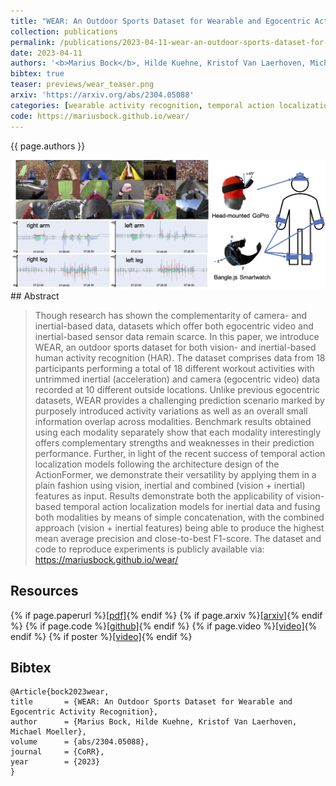 ```yaml
---
title: "WEAR: An Outdoor Sports Dataset for Wearable and Egocentric Activity Recognition"
collection: publications
permalink: /publications/2023-04-11-wear-an-outdoor-sports-dataset-for-wearable-and-egocentric-video-activity-recognition
date: 2023-04-11
authors: '<b>Marius Bock</b>, Hilde Kuehne, Kristof Van Laerhoven, Michael Moeller'
bibtex: true
teaser: previews/wear_teaser.png
arxiv: 'https://arxiv.org/abs/2304.05088'
categories: [wearable activity recognition, temporal action localization, mulitmodal activity recognition, datasets]
code: https://mariusbock.github.io/wear/
---
```


{{ page.authors }}

<img class="pub_teaser" src="../images/previews/wear.png" alt="Teaser Image" title="teaser" />
## Abstract

> Though research has shown the complementarity of camera- and inertial-based data, datasets which offer both egocentric video and inertial-based sensor data remain scarce. In this paper, we introduce WEAR, an outdoor sports dataset for both vision- and inertial-based human activity recognition (HAR). The dataset comprises data from 18 participants performing a total of 18 different workout activities with untrimmed inertial (acceleration) and camera (egocentric video) data recorded at 10 different outside locations. Unlike previous egocentric datasets, WEAR provides a challenging prediction scenario marked by purposely introduced activity variations as well as an overall small information overlap across modalities. Benchmark results obtained using each modality separately show that each modality interestingly offers complementary strengths and weaknesses in their prediction performance. Further, in light of the recent success of temporal action localization models following the architecture design of the ActionFormer, we demonstrate their versatility by applying them in a plain fashion using vision, inertial and combined (vision + inertial) features as input. Results demonstrate both the applicability of vision-based temporal action localization models for inertial data and fusing both modalities by means of simple concatenation, with the combined approach (vision + inertial features) being able to produce the highest mean average precision and close-to-best F1-score. The dataset and code to reproduce experiments is publicly available via: https://mariusbock.github.io/wear/

## Resources

{% if page.paperurl %}<a href=" {{ page.paperurl }} ">[pdf]</a>{% endif %} {% if page.arxiv %}<a href=" {{ page.arxiv }} ">[arxiv]</a>{% endif %} {% if page.code %}<a href=" {{ page.code }} ">[github]</a>{% endif %} {% if page.video %}<a href=" {{ page.video }} ">[video]</a>{% endif %} {% if poster %}<a href=" {{ page.poster }} ">[video]</a>{% endif %}

## Bibtex

    @Article{bock2023wear,
    title       = {WEAR: An Outdoor Sports Dataset for Wearable and Egocentric Activity Recognition},
    author      = {Marius Bock, Hilde Kuehne, Kristof Van Laerhoven, Michael Moeller},
    volume 		= {abs/2304.05088},
    journal     = {CoRR},
    year        = {2023}
    }
